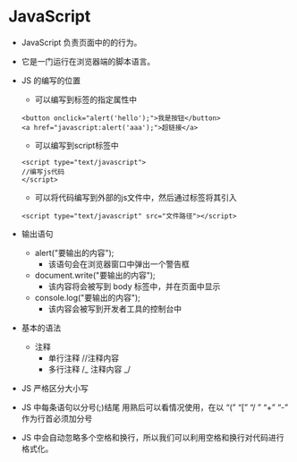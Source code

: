 # JavaScript

- JavaScript 负责页面中的的行为。
- 它是一门运行在浏览器端的脚本语言。
- JS 的编写的位置 

	- 可以编写到标签的指定属性中

	```
	<button onclick="alert('hello');">我是按钮</button>
	<a href="javascript:alert('aaa');">超链接</a>
	```

	- 可以编写到script标签中

	```
	<script type="text/javascript">
	//编写js代码
	</script>
	```

	- 可以将代码编写到外部的js文件中，然后通过标签将其引入

	```
	<script type="text/javascript" src="文件路径"></script>
	```


- 输出语句 
   - alert("要输出的内容"); 
     - 该语句会在浏览器窗口中弹出一个警告框 
   - document.write("要输出的内容"); 
     - 该内容将会被写到 body 标签中，并在页面中显示 
   - console.log("要输出的内容"); 
     - 该内容会被写到开发者工具的控制台中
- 基本的语法 
   - 注释 
     - 单行注释   //注释内容
	 - 多行注释
	/_
	注释内容
	_/
- JS 严格区分大小写
- JS 中每条语句以分号(;)结尾
  用熟后可以看情况使用，在以 “(” “[” “/ ” “+” “-” 作为行首必须加分号
- JS 中会自动忽略多个空格和换行，所以我们可以利用空格和换行对代码进行格式化。
